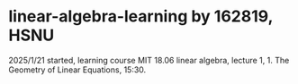 # linear-algebra-learning by 162819, HSNU
2025/1/21 started, learning course MIT 18.06 linear algebra, lecture 1, 1. The Geometry of Linear Equations, 15:30.
